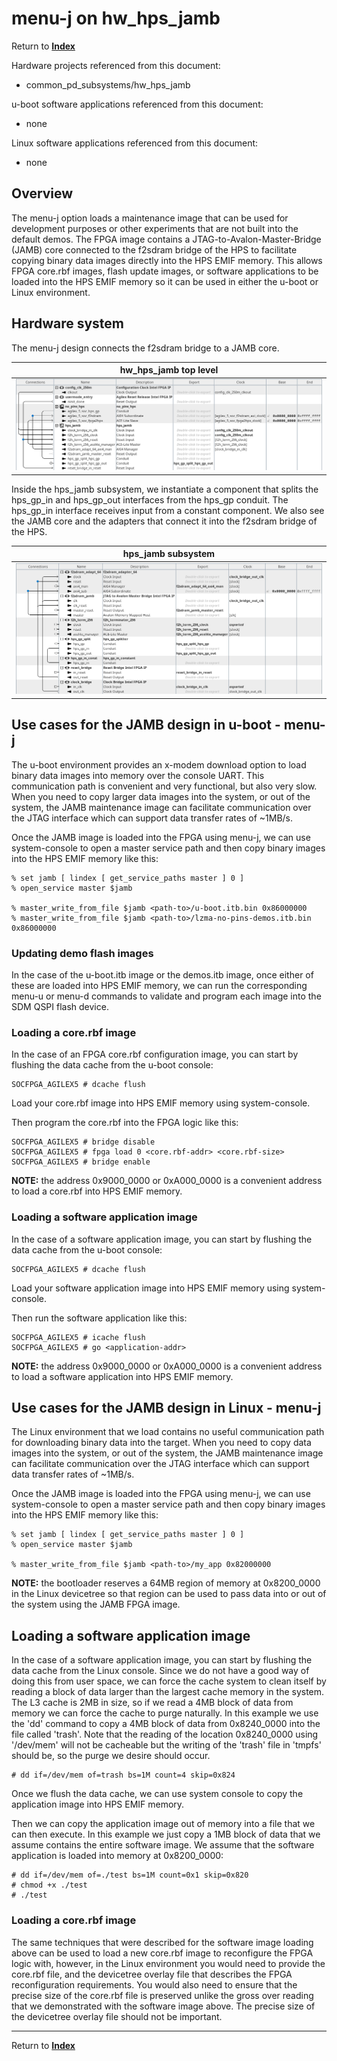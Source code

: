# menu-j on hw_hps_jamb
<!-- SPDX-FileCopyrightText: Copyright (C) 2024 Intel Corporation -->
<!-- SPDX-License-Identifier: MIT-0 -->

Return to [**Index**](01_index.md)

Hardware projects referenced from this document:
* common_pd_subsystems/hw_hps_jamb

u-boot software applications referenced from this document:
* none

Linux software applications referenced from this document:
* none

## Overview

The menu-j option loads a maintenance image that can be used for development purposes or other experiments that are not built into the default demos. The FPGA image contains a JTAG-to-Avalon-Master-Bridge (JAMB) core connected to the f2sdram bridge of the HPS to facilitate copying binary data images directly into the HPS EMIF memory. This allows FPGA core.rbf images, flash update images, or software applications to be loaded into the HPS EMIF memory so it can be used in either the u-boot or Linux environment.

## Hardware system

The menu-j design connects the f2sdram bridge to a JAMB core.

| hw_hps_jamb top level |
| :---: |
| ![hw_hps_jamb_top.png](./images/captures/hw_hps_jamb_top.png) |

Inside the hps_jamb subsystem, we instantiate a component that splits the hps_gp_in and hps_gp_out interfaces from the hps_gp conduit. The hps_gp_in interface receives input from a constant component. We also see the JAMB core and the adapters that connect it into the f2sdram bridge of the HPS.

| hps_jamb subsystem |
| :---: |
| ![hw_hps_jamb_subsys.png](./images/captures/hw_hps_jamb_subsys.png) |

## Use cases for the JAMB design in u-boot - menu-j

The u-boot environment provides an x-modem download option to load binary data images into memory over the console UART. This communication path is convenient and very functional, but also very slow. When you need to copy larger data images into the system, or out of the system, the JAMB maintenance image can facilitate communication over the JTAG interface which can support data transfer rates of ~1MB/s.

Once the JAMB image is loaded into the FPGA using menu-j, we can use system-console to open a master service path and then copy binary images into the HPS EMIF memory like this:
```text
% set jamb [ lindex [ get_service_paths master ] 0 ]
% open_service master $jamb

% master_write_from_file $jamb <path-to>/u-boot.itb.bin 0x86000000
% master_write_from_file $jamb <path-to>/lzma-no-pins-demos.itb.bin 0x86000000
```

### Updating demo flash images

In the case of the u-boot.itb image or the demos.itb image, once either of these are loaded into HPS EMIF memory, we can run the corresponding menu-u or menu-d commands to validate and program each image into the SDM QSPI flash device.

### Loading a core.rbf image

In the case of an FPGA core.rbf configuration image, you can start by flushing the data cache from the u-boot console:
```text
SOCFPGA_AGILEX5 # dcache flush
```

Load your core.rbf image into HPS EMIF memory using system-console.

Then program the core.rbf into the FPGA logic like this:
```text
SOCFPGA_AGILEX5 # bridge disable
SOCFPGA_AGILEX5 # fpga load 0 <core.rbf-addr> <core.rbf-size>
SOCFPGA_AGILEX5 # bridge enable
```

**NOTE:** the address 0x9000_0000 or 0xA000_0000 is a convenient address to load a core.rbf into HPS EMIF memory.

### Loading a software application image

In the case of a software application image, you can start by flushing the data cache from the u-boot console:
```text
SOCFPGA_AGILEX5 # dcache flush
```

Load your software application image into HPS EMIF memory using system-console.

Then run the software application like this:
```text
SOCFPGA_AGILEX5 # icache flush
SOCFPGA_AGILEX5 # go <application-addr>
```

**NOTE:** the address 0x9000_0000 or 0xA000_0000 is a convenient address to load a software application into HPS EMIF memory.

## Use cases for the JAMB design in Linux - menu-j

The Linux environment that we load contains no useful communication path for downloading binary data into the target. When you need to copy data images into the system, or out of the system, the JAMB maintenance image can facilitate communication over the JTAG interface which can support data transfer rates of ~1MB/s.

Once the JAMB image is loaded into the FPGA using menu-j, we can use system-console to open a master service path and then copy binary images into the HPS EMIF memory like this:
```text
% set jamb [ lindex [ get_service_paths master ] 0 ]
% open_service master $jamb

% master_write_from_file $jamb <path-to>/my_app 0x82000000
```

**NOTE:** the bootloader reserves a 64MB region of memory at 0x8200_0000 in the Linux devicetree so that region can be used to pass data into or out of the system using the JAMB FPGA image.

## Loading a software application image

In the case of a software application image, you can start by flushing the data cache from the Linux console. Since we do not have a good way of doing this from user space, we can force the cache system to clean itself by reading a block of data larger than the largest cache memory in the system. The L3 cache is 2MB in size, so if we read a 4MB block of data from memory we can force the cache to purge naturally. In this example we use the 'dd' command to copy a 4MB block of data from 0x8240_0000 into the file called 'trash'. Note that the reading of the location 0x8240_0000 using '/dev/mem' will not be cacheable but the writing of the 'trash' file in 'tmpfs' should be, so the purge we desire should occur.
```text
# dd if=/dev/mem of=trash bs=1M count=4 skip=0x824
```

Once we flush the data cache, we can use system console to copy the application image into HPS EMIF memory.

Then we can copy the application image out of memory into a file that we can then execute. In this example we just copy a 1MB block of data that we assume contains the entire software image. We assume that the software application is loaded into memory at 0x8200_0000:
```text
# dd if=/dev/mem of=./test bs=1M count=0x1 skip=0x820
# chmod +x ./test
# ./test
```

### Loading a core.rbf image

The same techniques that were described for the software image loading above can be used to load a new core.rbf image to reconfigure the FPGA logic with, however, in the Linux environment you would need to provide the core.rbf file, and the devicetree overlay file that describes the FPGA reconfiguration requirements. You would also need to ensure that the precise size of the core.rbf file is preserved unlike the gross over reading that we demonstrated with the software image above. The precise size of the devicetree overlay file should not be important.

---
Return to [**Index**](01_index.md)

